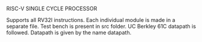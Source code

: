 RISC-V SINGLE CYCLE PROCESSOR

Supports all RV32I instructions.
Each individual module is made in a separate file.
Test bench is present in src folder.
UC Berkley 61C datapath is followed.
Datapath is given by the name datapath. 
